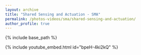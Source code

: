 ```yaml
---
layout: archive
title: "Shared Sensing and Actuation - SMA"
permalink: /photos-videos/sma/shared-sensing-and-actuation/
author_profile: true
---
```


{% include base_path %}

{% include youtube_embed.html id="bpeH-4ki2kQ" %}
